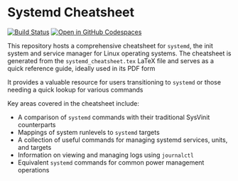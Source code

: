 # Systemd Cheatsheet

[![Build Status](https://github.com/ruzickap/cheatsheet-systemd/workflows/latex-build/badge.svg)](https://github.com/ruzickap/cheatsheet-systemd)
[![Open in GitHub Codespaces](https://github.com/codespaces/badge.svg)](https://codespaces.new/ruzickap/cheatsheet-systemd)

This repository hosts a comprehensive cheatsheet for `systemd`, the init system
and service manager for Linux operating systems. The cheatsheet is generated
from the `systemd_cheatsheet.tex` LaTeX file and serves as a quick reference
guide, ideally used in its PDF form

It provides a valuable resource for users transitioning to `systemd` or those
needing a quick lookup for various commands

Key areas covered in the cheatsheet include:
* A comparison of `systemd` commands with their traditional SysVinit counterparts
* Mappings of system runlevels to `systemd` targets
* A collection of useful commands for managing systemd services, units, and targets
* Information on viewing and managing logs using `journalctl`
* Equivalent `systemd` commands for common power management operations
